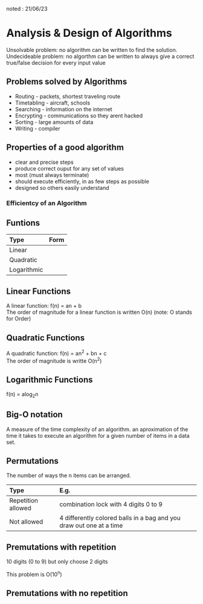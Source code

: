 noted : 21/06/23

# Analysis & Design of Algorithms

Unsolvable problem: no algorithm can be written to find the solution.  
Undecideable problem: no algorthm can be written to always give a correct true/false decision for every input value

## Problems solved by Algorithms

- Routing - packets, shortest traveling route
- Timetabling - aircraft, schools
- Searching - information on the internet
- Encrypting - communications so they arent hacked
- Sorting - large amounts of data
- Writing - compiler

## Properties of a good algorithm

- clear and precise steps
- produce correct ouput for any set of values
- most (must always terminate)
- should execute efficiently, in as few steps as possible
- designed so others easily understand

### Efficientcy of an Algorithm


## Funtions

|Type|Form|
|:---|:---|
|Linear||
|Quadratic||
|Logarithmic||
## Linear Functions

A linear function: f(n) = an + b  
The order of magnitude for a linear function is written O(n) (note: O stands for Order)

## Quadratic Functions

A quadratic function: f(n) = an<sup>2</sup> + bn + c  
The order of magnitude is writte O(n<sup>2</sup>)

## Logarithmic Functions

f(n) = alog<sub>2</sub>n

## Big-O notation

A measure of the time complexity of an algorithm. an aproximation of the time it takes to execute an algorithm for a given number of items in a data set.

## Permutations

The number of ways the n items can be arranged.  

|Type|E.g.|
|:--|:---|
|Repetition allowed|combination lock with 4 digits 0 to 9|
|Not allowed|4 differently colored balls in a bag and you draw out one at a time|

## Premutations with repetition

10 digits (0 to 9) but only choose 2 digits

This problem is O(10<sup>n</sup>)

## Premutations with no repetition

